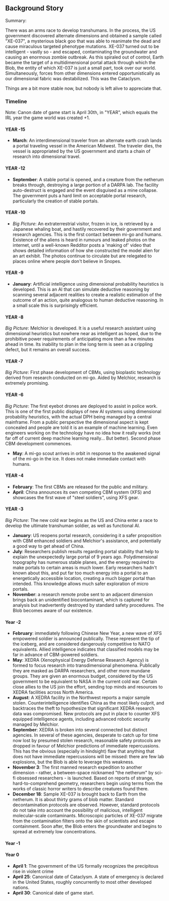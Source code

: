 ## Background Story

Summary:

There was an arms race to develop transhumans. In the process, the US government discovered alternate dimensions and obtained a sample called "XE-037", a mysterious black goo that was able to reanimate the dead and cause miraculous targeted phenotype mutations. XE-037 turned out to be intelligent - vastly so - and escaped, contaminating the groundwater and causing an enormous zombie outbreak. As this spiraled out of control, Earth became the target of a multidimensional portal attack through which the Blob, the entity of which XE-037 is just a small part, took over our world. Simultaneously, forces from other dimensions entered opportunistically as our dimensional fabric was destabilized. This was the Cataclysm.

Things are a bit more stable now, but nobody is left alive to appreciate that.

### Timeline

Note: Canon date of game start is  April 30th, in "YEAR", which equals the IRL year the game world was created +1.

#### YEAR -15
- **March**: An interdimensional traveler from an alternate earth crash lands a portal traveling vessel in the American Midwest. The traveler dies, the vessel is appropriated by the US government and starts a chain of research into dimensional travel.

#### YEAR -12
- **September**: A stable portal is opened, and a creature from the netherum breaks through, destroying a large portion of a DARPA lab. The facility auto-destruct is engaged and the event disguised as a mine collapse. The government puts a hard limit on acceptable portal research, particularly the creation of stable portals.

#### YEAR -10
- *Big Picture*: An extraterrestrial visitor, frozen in ice, is retrieved by a Japanese whaling boat, and hastily recovered by their government and research agencies. This is the first contact between mi-go and humans. Existence of the aliens is heard in rumours and leaked photos on the internet, until a well-known Redditor posts a 'making of' video that shows detailed information of how she constructed the model alien for an art exhibit. The photos continue to circulate but are relegated to places online where people don't believe in Snopes.

#### YEAR -9
- **January**: Artificial intelligence using dimensional probability heuristics is developed. This is an AI that can simulate deductive reasoning by scanning several adjacent realities to create a realistic estimation of the outcome of an action, quite analogous to human deductive reasoning. In a small scale this is surprisingly efficient.

#### YEAR -8
*Big Picture*: Melchior is developed. It is a useful research assistant using dimensional heuristics but nowhere near as intelligent as hoped, due to the prohibitive power requirements of anticipating more than a few minutes ahead in time. Its inability to plan in the long term is seen as a crippling defect, but it remains an overall success.

#### YEAR -7
*Big Picture*: First phase development of CBMs, using bioplastic technology derived from research conducted on mi-go. Aided by Melchior, research is extremely promising.

#### YEAR -6
*Big Picture*: The first eyebot drones are deployed to assist in police work. This is one of the first public displays of new AI systems using dimensional probability heuristics, with the actual DPH being managed by a central mainframe. From a public perspective the dimensional aspect is kept concealed and people are told it is an example of machine learning. Even engineers working on the technology have no idea how it really works (not far off of current deep machine learning really... But better).
Second phase CBM development commences.
- **May**: A mi-go scout arrives in orbit in response to the awakened signal of the mi-go in the ice. It does not make immediate contact with humans.

#### YEAR -4
- **February**: The first CBMs are released for the public and military.
- **April**: China announces its own competing CBM system (XFS) and showcases the first wave of "steel soldiers", using XFS gear.

#### YEAR -3
*Big Picture*: The new cold war begins as the US and China enter a race to develop the ultimate transhuman soldier, as well as functional AI.
- **January**: US reopens portal research, considering it a safer proposition with CBM enhanced soldiers and Melchior's assistance, and potentially a good way to get ahead of China.
- **July**: Researchers publish results regarding portal stability that help to explain the unexpectedly large portal of 9 years ago. Polydimensional topography has numerous stable planes, and the energy required to make portals to certain areas is much lower. Early researchers hadn't known about this, and put far too much energy into a portal to an energetically accessible location, creating a much bigger portal than intended. This knowledge allows much safer exploration of micro portals.
- **November**: a research remote probe sent to an adjacent dimension brings back an unidentified biocontaminant, which is captured for analysis but inadvertently destroyed by standard safety procedures. The Blob becomes aware of our existence.

#### Year -2
- **February**: immediately following Chinese New Year, a new wave of XFS empowered soldier is announced publically. These represent the tip of the iceberg, and are considered dangerously competitive to NATO equivalents. Allied intelligence indicates that classified models may be far in advance of CBM-powered soldiers.
- **May**: XEDRA (Xenophysical Energy Defense Research Agency) is formed to focus research into transdimensional phenomena. Publically they are masked as DARPA researchers, and other more mundane groups. They are given an enormous budget, considered by the US government to be equivalent to NASA in the current cold war. Certain close allies to the US join the effort, sending top minds and resources to XEDRA facilities across North America.
- **August**: A XEDRA facility in the Northwest reports a major sample stolen. Counterintelligence identifies China as the most likely culprit, and backtraces the theft to hypothesize that significant XEDRA research data was compromised. New protocols are put in place to counter XFS equipped intelligence agents, including advanced robotic security managed by Melchior.
- **September**: XEDRA is broken into several connected but distinct agencies. In several of these agencies, desperate to catch up for time now lost by presumed stolen research, reasonable safety protocols are dropped in favour of Melchior predictions of immediate repercussions. This has the obvious (especially in hindsight) flaw that anything that does not have immediate repercussions will be missed: there are few lab explosions, but the Blob is able to leverage this weakness.
- **November 3**: The first manned research expedition to another dimension - rather, a between-space nicknamed "the netherum" by sci-fi obsessed researchers - is launched. Based on reports of strange, hard-to-comprehend geometry, researchers begin using terms from the works of classic horror writers to describe creatures found there.
- **December 18**: Sample XE-037 is brought back to Earth from the netherum. It is about thirty grams of blob matter. Standard decontamination protocols are observed. However, standard protocols do not take into account the possibility of malicious, intelligent molecular-scale contaminants. Microscopic particles of XE-037 migrate from the contamination filters onto the skin of scientists and escape containment. Soon after, the Blob enters the groundwater and begins to spread at extremely low concentrations.

#### Year -1

#### Year 0
- **April 1**: The government of the US formally recognizes the precipitous rise in violent crime
- **April 25**: Canonical date of Cataclysm. A state of emergency is declared in the United States, roughly concurrently to most other developed nations.
- **April 30**: Canonical date of game start.
